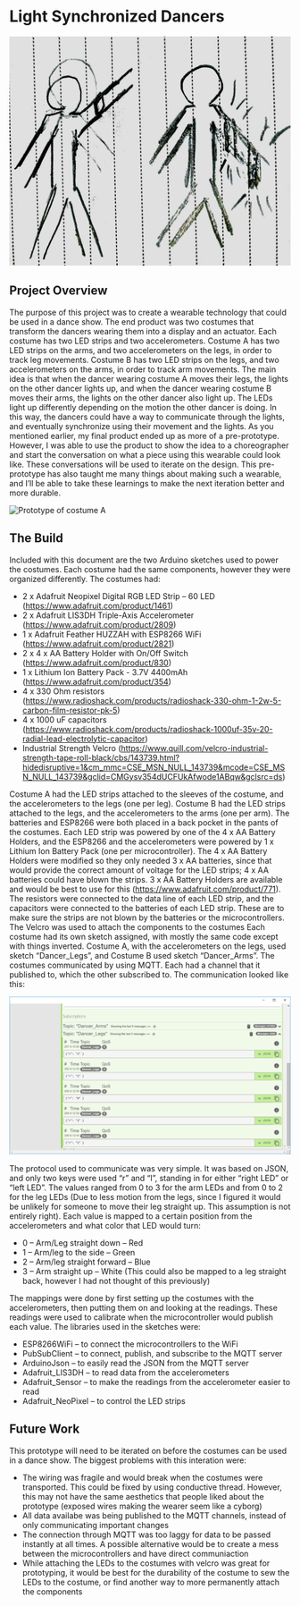 # Light Synchronized Dancers

![Sketch of design](images/dancers_sketch.jpg)

## Project Overview
The purpose of this project was to create a wearable technology that could be used in a dance show. The end product was two costumes that transform the dancers wearing them into a display and an actuator. Each costume has two LED strips and two accelerometers. Costume A has two LED strips on the arms, and two accelerometers on the legs, in order to track leg movements. Costume B has two LED strips on the legs, and two accelerometers on the arms, in order to track arm movements. The main idea is that when the dancer wearing costume A moves their legs, the lights on the other dancer lights up, and when the dancer wearing costume B moves their arms, the lights on the other dancer also light up. The LEDs light up differently depending on the motion the other dancer is doing. In this way, the dancers could have a way to communicate through the lights, and eventually synchronize using their movement and the lights. As you mentioned earlier, my final product ended up as more of a pre-prototype. However, I was able to use the product to show the idea to a choreographer and start the conversation on what a piece using this wearable could look like. These conversations will be used to iterate on the design. This pre-prototype has also taught me many things about making such a wearable, and I’ll be able to take these learnings to make the next iteration better and more durable.

![Prototype of costume A](images/Costume_A.JPG)

## The Build
Included with this document are the two Arduino sketches used to power the costumes. 
Each costume had the same components, however they were organized differently. The costumes had:
* 2 x Adafruit Neopixel Digital RGB LED Strip – 60 LED (https://www.adafruit.com/product/1461) 
* 2 x Adafruit LIS3DH Triple-Axis Accelerometer (https://www.adafruit.com/product/2809) 
* 1 x Adafruit Feather HUZZAH with ESP8266 WiFi (https://www.adafruit.com/product/2821) 
* 2 x 4 x AA Battery Holder with On/Off Switch (https://www.adafruit.com/product/830)
* 1 x Lithium Ion Battery Pack - 3.7V 4400mAh (https://www.adafruit.com/product/354) 
* 4 x 330 Ohm resistors (https://www.radioshack.com/products/radioshack-330-ohm-1-2w-5-carbon-film-resistor-pk-5) 
* 4 x 1000 uF capacitors (https://www.radioshack.com/products/radioshack-1000uf-35v-20-radial-lead-electrolytic-capacitor) 
* Industrial Strength Velcro (https://www.quill.com/velcro-industrial-strength-tape-roll-black/cbs/143739.html?hidedisruptive=1&cm_mmc=CSE_MSN_NULL_143739&mcode=CSE_MSN_NULL_143739&gclid=CMGysv354dUCFUkAfwode1ABqw&gclsrc=ds) 

Costume A had the LED strips attached to the sleeves of the costume, and the accelerometers to the legs (one per leg). Costume B had the LED strips attached to the legs, and the accelerometers to the arms (one per arm). The batteries and ESP8266 were both placed in a back pocket in the pants of the costumes. Each LED strip was powered by one of the 4 x AA Battery Holders, and the ESP8266 and the accelerometers were powered by 1 x Lithium Ion Battery Pack (one per microcontroller). The 4 x AA Battery Holders were modified so they only needed 3 x AA batteries, since that would provide the correct amount of voltage for the LED strips; 4 x AA batteries could have blown the strips. 3 x AA Battery Holders are available and would be best to use for this (https://www.adafruit.com/product/771).
The resistors were connected to the data line of each LED strip, and the capacitors were connected to the batteries of each LED strip. These are to make sure the strips are not blown by the batteries or the microcontrollers. The Velcro was used to attach the components to the costumes
Each costume had its own sketch assigned, with mostly the same code except with things inverted. Costume A, with the accelerometers on the legs, used sketch “Dancer_Legs”, and Costume B used sketch “Dancer_Arms”. The costumes communicated by using MQTT. Each had a channel that it published to, which the other subscribed to. The communication looked like this:

![View of MQTT channel](images/MQTT_Lens.png)
 
The protocol used to communicate was very simple. It was based on JSON, and only two keys were used “r” and “l”, standing in for either “right LED” or “left LED”. The values ranged from 0 to 3 for the arm LEDs and from 0 to 2 for the leg LEDs (Due to less motion from the legs, since I figured it would be unlikely for someone to move their leg straight up. This assumption is not entirely right). Each value is mapped to a certain position from the accelerometers and what color that LED would turn:
* 0 – Arm/Leg straight down – Red 
* 1 – Arm/leg to the side – Green 
* 2 – Arm/leg straight forward – Blue 
* 3 – Arm straight up – White  (This could also be mapped to a leg straight back, however I had not thought of this previously)

The mappings were done by first setting up the costumes with the accelerometers, then putting them on and looking at the readings. These readings were used to calibrate when the microcontroller would publish each value.
The libraries used in the sketches were:
* ESP8266WiFi – to connect the microcontrollers to the WiFi
* PubSubClient – to connect, publish, and subscribe to the MQTT server
* ArduinoJson – to easily read the JSON from the MQTT server
* Adafruit_LIS3DH – to read data from the accelerometers
* Adafruit_Sensor – to make the readings from the accelerometer easier to read
* Adafruit_NeoPixel – to control the LED strips

## Future Work

This prototype will need to be iterated on before the costumes can be used in a dance show. The biggest problems with this interation were:
* The wiring was fragile and would break when the costumes were transported. This could be fixed by using conductive thread. However, this may not have the same aesthetics that people liked about the prototype (exposed wires making the wearer seem like a cyborg)
* All data availabe was being published to the MQTT channels, instead of only communicating important changes
* The connection through MQTT was too laggy for data to be passed instantly at all times. A possible alternative would be to create a mess between the microcontrollers and have direct communiaction
* While attaching the LEDs to the costumes with velcro was great for prototyping, it would be best for the durability of the costume to sew the LEDs to the costume, or find another way to more permanently attach the components
